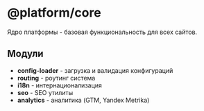 # @platform/core

Ядро платформы - базовая функциональность для всех сайтов.

## Модули

- **config-loader** - загрузка и валидация конфигураций
- **routing** - роутинг система
- **i18n** - интернационализация
- **seo** - SEO утилиты
- **analytics** - аналитика (GTM, Yandex Metrika)


